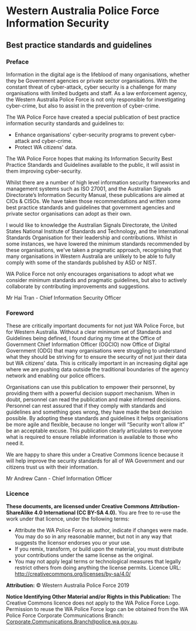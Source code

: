 # Western Australia Police Force Information Security 
## Best practice standards and guidelines 

### Preface
Information in the digital age is the lifeblood of many organisations, whether they be Government agencies or private sector organisations.   With the constant threat of cyber-attack, cyber security is a challenge for many organisations with limited budgets and staff.  As a law enforcement agency, the Western Australia Police Force is not only responsible for investigating cyber-crime, but also to assist in the prevention of cyber-crime.

The WA Police Force have created a special publication of best practice information security standards and guidelines to:
* Enhance organisations' cyber-security programs to prevent cyber-attack and cyber-crime.
* Protect WA citizens' data.

The WA Police Force hopes that making its Information Security Best Practice Standards and Guidelines available to the public, it will assist in them improving cyber-security.

Whilst there are a number of high level information security frameworks and management systems such as ISO 27001, and the Australian Signals Directorate’s Information Security Manual, these publications are aimed at CIOs & CISOs. We have taken those recommendations and written some best practice standards and guidelines that government agencies and private sector organisations can adopt as their own.

I would like to knowledge the Australian Signals Directorate, the United States National Institute of Standards and Technology, and the International Standards Organisation for their leadership and contributions. Whilst in some instances, we have lowered the minimum standards recommended by these organisations, we've taken a pragmatic approach, recognising that many organisations in Western Australia are unlikely to be able to fully comply with some of the standards published by ASD or NIST.

WA Police Force not only encourages organisations to adopt what we consider minimum standards and pragmatic guidelines, but also to actively collaborate by contributing improvements and suggestions.

Mr Hai Tran - Chief Information Security Officer

### Foreword
These are critically important documents for not just WA Police Force, but for Western Australia. Without a clear minimum set of Standards and Guidelines being defined, I found during my time at the Office of Government Chief Information Officer (OGCIO) now Office of Digital Government (ODG) that many organisations were struggling to understand what they should be striving for to ensure the security of not just their data but WA citizens’ data. This is critically important in an increasing digital age where we are pushing data outside the traditional boundaries of the agency network and enabling our police officers.

Organisations can use this publication to empower their personnel, by providing them with a powerful decision support mechanism. When in doubt, personnel can read the publication and make informed decisions.  Personnel can rest assured that if they comply with standards and guidelines and something goes wrong, they have made the best decision possible.  By adopting these standards and guidelines it helps organisations be more agile and flexible, because no longer will “Security won’t allow it” be an acceptable excuse.  This publication clearly articulates to everyone what is required to ensure reliable information is available to those who need it. 

We are happy to share this under a Creative Commons licence because it will help improve the security standards for all of WA Government and our citizens trust us with their information.

Mr Andrew Cann - Chief Information Officer


### Licence
**These documents, are licensed under Creative Commons Attribution-ShareAlike 4.0 International (CC BY-SA 4.0).**
You are free to re-use the work under that licence, under the following terms: 

* Attribute the WA Police Force as author, indicate if changes were made. You may do so in any reasonable manner, but not in any way that suggests the licensor endorses you or your use. 
* If you remix, transform, or build upon the material, you must distribute your contributions under the same license as the original. 
* You may not apply legal terms or technological measures that legally restrict others from doing anything the license permits. Licence URL: http://creativecommons.org/licenses/by-sa/4.0/  

**Attribution:** © Western Australia Police Force 2019 

**Notice Identifying Other Material and/or Rights in this Publication:** The Creative Commons licence does not apply to the WA Police Force Logo.  Permission to reuse the WA Police Force logo can be obtained from the WA Police Force Corporate Communications Branch: Corporate.Communications.Branch@police.wa.gov.au. 

